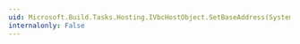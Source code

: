 ```yaml
---
uid: Microsoft.Build.Tasks.Hosting.IVbcHostObject.SetBaseAddress(System.String,System.String)
internalonly: False
---
```

